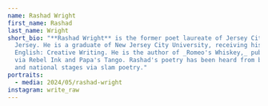 ```yaml
---
name: Rashad Wright
first_name: Rashad
last_name: Wright
short_bio: "**Rashad Wright** is the former poet laureate of Jersey City, New
  Jersey. He is a graduate of New Jersey City University, receiving his BA in
  English: Creative Writing. He is the author of _Romeo's Whiskey,_ published
  via Rebel Ink and Papa's Tango. Rashad's poetry has been heard from both local
  and national stages via slam poetry."
portraits:
  - media: 2024/05/rashad-wright
instagram: write_raw
---
```

